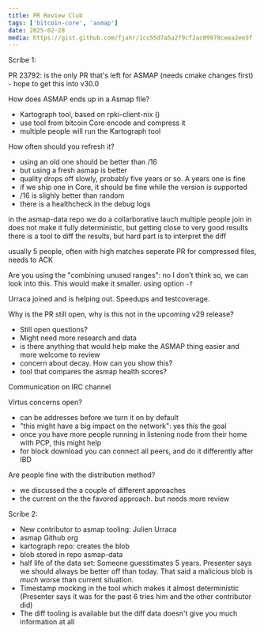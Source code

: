 ```yaml
---
title: PR Review Club
tags: ['bitcoin-core', 'asmap']
date: 2025-02-28
media: https://gist.github.com/fjahr/1cc55d7a5a2f9cf2ac09978ceea2ee5f
---
```


Scribe 1:

PR 23792: is the only PR that's left for ASMAP (needs cmake changes first) -
hope to get this into v30.0

How does ASMAP ends up in a Asmap file?

- Kartograph tool, based on rpki-client-nix ()
- use tool from bitcoin Core encode and compress it
- multiple people will run the Kartograph tool

How often should you refresh it?

- using an old one should be better than /16
- but using a fresh asmap is better
- quality drops off slowly, probably five years or so. A years one is fine
- if we ship one in Core, it should be fine while the version is supported
- /16 is slighly better than random
- there is a healthcheck in the debug logs

in the asmap-data repo we do a collarborative lauch multiple people join in does
not make it fully deterministic, but getting close to very good results there is
a tool to diff the results, but hard part is to interpret the diff

usually 5 people, often with high matches seperate PR for compressed files,
needs to ACK

Are you using the "combining unused ranges": no I don't think so, we can look
into this. This would make it smaller. using option `-f`

Urraca joined and is helping out. Speedups and testcoverage.

Why is the PR still open, why is this not in the upcoming v29 release?

- Still open questions?
- Might need more research and data
- is there anything that would help make the ASMAP thing easier and more welcome
  to review
- concern about decay. How can you show this?
- tool that compares the asmap health scores?

Communication on IRC channel

Virtus concerns open?

- can be addresses before we turn it on by default
- "this might have a big impact on the network": yes this the goal
- once you have more people running in listening node from their home with PCP,
  this might help
- for block download you can connect all peers, and do it differently after IBD

Are people fine with the distribution method?

- we discussed the a couple of different approaches
- the current on the the favored approach. but needs more review

Scribe 2:

- New contributor to asmap tooling: Julien Urraca
- asmap Github org
- kartograph repo: creates the blob
- blob stored in repo asmap-data
- half life of the data set: Someone guesstimates 5 years. Presenter says we
  should always be better off than today. That said a malicious blob is *much*
  worse than current situation.
- Timestamp mocking in the tool which makes it almost deterministic (Presenter
  says it was for the past 6 tries him and the other contributor did)
- The diff tooling is available but the diff data doesn't give you much
  information at all
